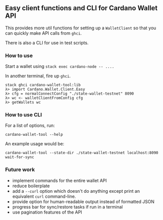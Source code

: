 ## Easy client functions and CLI for Cardano Wallet API

This provides more util functions for setting up a `WalletClient` so
that you can quickly make API calls from `ghci`.

There is also a CLI for use in test scripts.

### How to use

Start a wallet using `stack exec cardano-node -- ....`

In another terminal, fire up `ghci`.

    stack ghci cardano-wallet-tool:lib
    λ> import Cardano.Wallet.Client.Easy
    λ> cfg = normalConnectConfig "./state-wallet-testnet" 8090
    λ> wc <- walletClientFromConfig cfg
    λ> getWallets wc

### How to use CLI

For a list of options, run:

    cardano-wallet-tool --help

An example usage would be:

    cardano-wallet-tool --state-dir ./state-wallet-testnet localhost:8090 wait-for-sync


### Future work

 - implement commands for the entire wallet API
 - reduce boilerplate
 - add a `--curl` option which doesn't do anything except print an
   equivalent `curl` command-line.
 - provide option for human-readable output instead of formatted JSON
 - progress bar for sync/restore tasks if run in a terminal
 - use pagination features of the API
 
